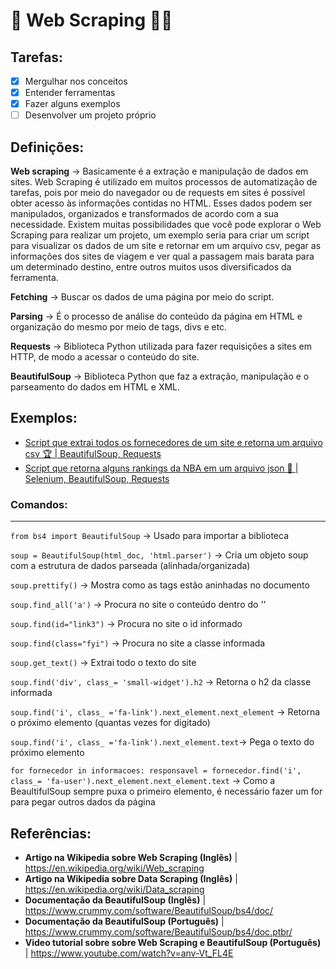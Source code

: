 # :space_invader: Web Scraping :man_technologist:

## Tarefas:
- [x] Mergulhar nos conceitos 
- [x] Entender ferramentas
- [x] Fazer alguns exemplos
- [ ] Desenvolver um projeto próprio 

## **Definições:**

**Web scraping** -> Basicamente é a extração e manipulação de dados em sites. Web Scraping é utilizado em muitos processos de automatização de tarefas, pois por meio do navegador ou de requests em sites é possível obter acesso às informações contidas no HTML. Esses dados podem ser manipulados, organizados e transformados de acordo com a sua necessidade. Existem muitas possibilidades que você pode explorar o Web Scraping para realizar um projeto, um exemplo seria para criar um script para visualizar os dados de um site e retornar em um arquivo csv, pegar as informações dos sites de viagem e ver qual a passagem mais barata para um determinado destino, entre outros muitos usos diversificados da ferramenta.

**Fetching** -> Buscar os dados de uma página por meio do script.

**Parsing** -> É o processo de análise do conteúdo da página em HTML e organização do mesmo por meio de tags, divs e etc.

**Requests** -> Biblioteca Python utilizada para fazer requisições a sites em HTTP, de modo a acessar o conteúdo do site.

**BeautifulSoup** -> Biblioteca Python que faz a extração, manipulação e o parseamento do dados em HTML e XML.

## **Exemplos:**
- [Script que extrai todos os fornecedores de um site e retorna um arquivo csv :trophy: | BeautifulSoup, Requests](https://github.com/David-Matos-Sousa/Web-Scraping/blob/master/main.py) 
- [Script que retorna alguns rankings da NBA em um arquivo json :basketball: | Selenium, BeautifulSoup, Requests](https://github.com/David-Matos-Sousa/Web-Scraping/blob/master/Exemplo_02.py)
### **Comandos:**
***
 `from bs4 import BeautifulSoup` -> Usado para importar a biblioteca
 
`soup = BeautifulSoup(html_doc, 'html.parser')` -> Cria um objeto soup com a estrutura de dados parseada (alinhada/organizada)

`soup.prettify()` -> Mostra como as tags estão aninhadas no documento

`soup.find_all('a')` -> Procura no site o conteúdo dentro do ''

`soup.find(id="link3")` -> Procura no site o id informado

`soup.find(class="fyi")` -> Procura no site a classe informada

`soup.get_text()` -> Extrai todo o texto do site

`soup.find('div', class_= 'small-widget').h2` -> Retorna o h2 da classe informada

`soup.find('i', class_ ='fa-link').next_element.next_element` -> Retorna o próximo elemento (quantas vezes for digitado)

`soup.find('i', class_ ='fa-link').next_element.text`-> Pega o texto do próximo elemento

`for fornecedor in informacoes:
  responsavel = fornecedor.find('i', class_= 'fa-user').next_element.next_element.text` -> Como a BeaultifulSoup sempre puxa o primeiro elemento, é necessário fazer um for para pegar outros dados da página 

## **Referências**: 
- **Artigo na Wikipedia sobre Web Scraping (Inglês)** | https://en.wikipedia.org/wiki/Web_scraping
- **Artigo na Wikipedia sobre Data Scraping (Inglês)** | https://en.wikipedia.org/wiki/Data_scraping 
- **Documentação da BeautifulSoup (Inglês)** | https://www.crummy.com/software/BeautifulSoup/bs4/doc/ 
- **Documentação da BeautifulSoup (Português)** | https://www.crummy.com/software/BeautifulSoup/bs4/doc.ptbr/
- **Video tutorial sobre sobre Web Scraping e BeautifulSoup (Português)** | https://www.youtube.com/watch?v=anv-Vt_FL4E
